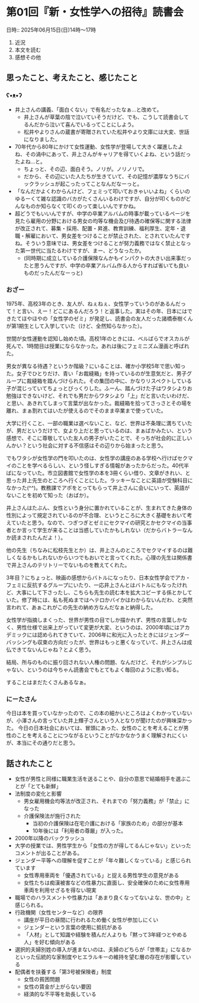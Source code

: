# 第01回『新・女性学への招待』読書会

日時:: 2025年06月15日(日)14時〜17時

1. 近況
2. 本文を読む
3. 感想その他

## 思ったこと、考えたこと、感じたこと

### ʕ•ᴥ•ʔ
* 井上さんの講義、「面白くない」で有名だったなぁ…と改めて。
	* 井上さんが草葉の陰で泣いていそうだけど、でも、こうして読書会してるんだから泣いて喜んでいるってことにしよう。
	* 松井やよりさんの蔵書が寄贈されていた松井やより文庫には大変、世話になりました。
* 70年代から80年にかけて女性運動、女性学が登場して大きく躍進したよね、その渦中にあって、井上さんがキャリアを得ていくよね、という話だったよね…と。
	* ちょっと、その辺、面白そう。ノリが。ノリノリで。
	* だから、その辺にいた人たちが生きていて、その記憶が濃厚なうちにバックラッシュが起こったってことなんだなーっと。
* 「なんだかよくわからんけど、フェミって叩いておきゃいいよね」くらいのゆるーくて雑な認識のバカがたくさんいるわけですが、自分が叩くものがどんなものか知らなくて叩くのって楽しいんですかね。
* 超どうでもいいんですが、中学の卒業アルバムの時事が載っているページを見たら雇用の分野における男女の均等な機会及び待遇の確保等に関する法律が改正されて、募集・採用、配置・昇進、教育訓練、福利厚生、定年・退職・解雇において、男女差をつけることが禁止された、とされていたんですね。そういう意味では、男女差をつけることが努力義務ではなく禁止となった第一世代に当たるわけですが、まー、どうなったか。
	* (同時期に成立している介護保険なんかもインパクトの大きい出来事だったと思うんですが、中学の卒業アルバム作る人からすれば省いても良いものだったんだなーっと)

### おざー
1975年、高校3年のとき、友人が、ねぇねぇ、女性学っていうのがあるんだって！と言い、えー！どこにあるんだろう！と返事した。実はその年、日本にはできたてほやほやの「女性学のゼミ」が発足し、読書会の友人だった諸橋泰樹くんが第1期生として入学していた（けど、全然知らなかった）。
 
世間が女性運動を認知し始めた頃。高校1年のときには、ベルばらでオスカルが死んで、1時間目は授業にならなかった。あれは後にフェミニズム漫画と呼ばれた。
 
男女が異なる待遇？というか階級？にいることは、確か小学校5年で思い知った。女子でひとりだけ、青い「お裁縫箱」を持っているのが生意気だと、男子グループに裁縫箱を踏んづけられた。その集団の中に、かなりリスペクトしている子が混じっていてちょっとびっくりした。ふーん、踏んづけた子はワタシよりお勉強はできないけど、それでも男だからワタシより「上」だと言いたいわけだ、と思い、あきれてしまって言葉が出なかった。裁縫箱を拾ってさっさとその場を離れ、まぁ割れてはいたが使えるのでそのまま卒業まで使っていた。
 
大学に行くこと、一部の職業は選べないこと、など、世界は不条理に満ちていたが、男だというだけで、女より上だと思っているのは、まぁばかみたい、という感想で、そこに尊敬していた友人の男子がいたことで、そっちが社会的に正しいんかい？という社会に対する不信感はその辺りから始まったと思う。

でもワタシが女性学の門を叩いたのは、女性学の講座のある学校へ行けばセクマイのことを学べるらしい、という怪しすぎる情報があったからだった。40代半ばになっていた。市立図書館で女性学の本を3冊くらい借り、文章がきれい、と思った井上先生のところへ行くことにした。ラッキーなことに英語が受験科目になかった(^^)。教務課でアポをとってもらって井上さんに会いにいって、英語がないことを初めて知った（おばか）。

井上さんはたぶん、女性という身分に置かれていることが、生まれてきた身体の性別によって規定されているのが不合理、というところに大きく基礎をおいて考えていたと思う。なので、つぎつぎとゼミにセクマイの研究とかセクマイの当事者とか言って学生が来ることは当惑していたかもしれない（だからバトラーなんか読まされたんだよ！）。

他の先生（ちなみに松枝先生とか）は、井上さんのところでセクマイするのは難しくなるかもしれないからいつでもおいでと言ってくれた。心理の先生は関係書で井上さんのテリトリーでないものを教えてくれた。

3年目？にちょっと、映画の感想からバトルになったり、日本女性学会でアカ・フェミに反抗するグループにいたり、一応井上さんとはバトルにもなったけれど、大事にして下さったし、こちらも先生の読む本を拡大コピーする係とかしていた。修了時には、私も死ぬまではヘテロかバイかはわからないんだわ、と突然言われて、あぁこれがこの先生の納め方なんだなぁと納得した。

女性学が指摘しまくった、世界が男性の目でしか描かれず、男性の言葉しかなく、男性仕様で出来上がっていて変更が大変、というのは、2000年頃にはアカデミックには認められてきていて、2006年に和光に入ったときにはジェンダーバッシングも収束の方向だったが、世界はもっと悪くなっていて、井上さんは成仏できてないんじゃね？とよく思う。

結局、所与のものに振り回されない人権の問題、なんだけど、それがシンプルじゃない、というのは今ちゃん読書会でもとてもよく毎回のように思い知る。

することはまだたくさんあるなぁ。
 
### にーたさん
 
今日は本を買っていなかったので、この本の細かいところはよくわかっていないが、小澤さんの言っていた井上輝子さんという人となりが聞けたのが興味深かった。
今日の日本社会においては、冒頭にあった、女性のことを考えることが男性のことを考えることにつながるということがなかなかうまく理解されにくいが、本当にその通りだと思う。

## 話されたこと
- 女性が男性と同様に職業生活を送ることや、自分の意思で結婚相手を選ぶことが「とても新鮮」
- 法制度の変化と影響
	- 男女雇用機会均等法が改正され、それまでの「努力義務」が「禁止」になった
	- 介護保険法が施行された
		- 当初の介護保険は在宅介護における「家族のため」の部分が基本
		- 10年後には「利用者の尊厳」が入った。
- 2000年以降のバックラッシュ
- 大学の授業では、男性学生から「女性の方が得してるんじゃない」といったコメントが出ることがある。
- ジェンダー平等への理解を促すことが「年々難しくなっている」と感じられています
	- 女性専用車両を「優遇されている」と捉える男性学生の意見がある
	- 女性たちは痴漢被害などの性暴力に直面し、安全確保のために女性専用車両を利用せざるを得ない現実
- 職場でのハラスメントや性暴力は「あまり良くなってないよな、世の中」と感じられる。
- 行政機関（女性センターなど）の限界
  - 講座が平日の昼間に行われるため働く女性が参加しにくい
  - ジェンダーという言葉の使用に抵抗がある
  - 「人材」として知識や経験を積んだ人よりも「黙って3年経つとやめる人」を好む傾向がある
- 選択的夫婦別姓の導入が進まないのは、夫婦のどちらが「世帯主」になるかといった伝統的な家制度やヒエラルキーの維持を望む層の存在が影響している
- 配偶者を扶養する「第3号被保険者」制度
  - 女性の貧困問題
  - 女性の賃金が上がらない要因
  - 経済的な不平等を助長している